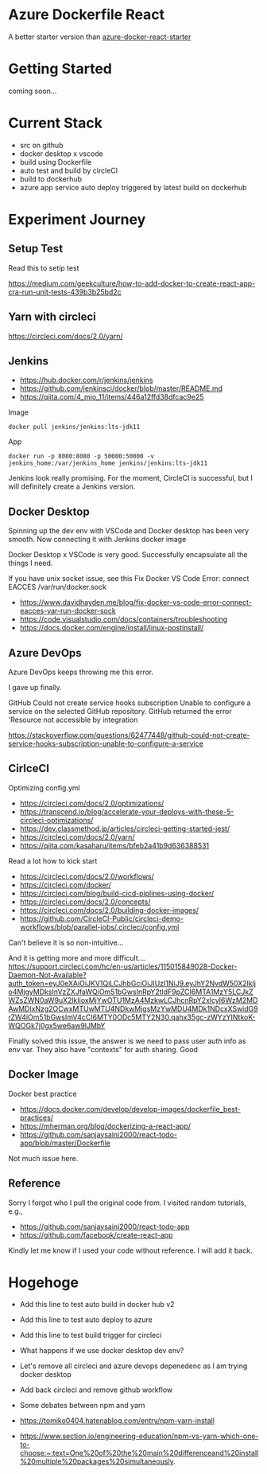 # Azure Dockerfile React

A better starter version than [azure-docker-react-starter](https://github.com/ray-chunkit-chung/azure-docker-react-starter)

# Getting Started

coming soon...

# Current Stack

 - src on github
 - docker desktop x vscode
 - build using Dockerfile
 - auto test and build by circleCI
 - build to dockerhub
 - azure app service auto deploy triggered by latest build on dockerhub

# Experiment Journey

## Setup Test

Read this to setip test

https://medium.com/geekculture/how-to-add-docker-to-create-react-app-cra-run-unit-tests-439b3b25bd2c


## Yarn with circleci
https://circleci.com/docs/2.0/yarn/


## Jenkins
 - https://hub.docker.com/r/jenkins/jenkins
 - https://github.com/jenkinsci/docker/blob/master/README.md
 - https://qiita.com/4_mio_11/items/446a12ffd38dfcac9e25


Image
```
docker pull jenkins/jenkins:lts-jdk11
```

App
```
docker run -p 8080:8080 -p 50000:50000 -v jenkins_home:/var/jenkins_home jenkins/jenkins:lts-jdk11
```

Jenkins look really promising. For the moment, CircleCI is successful, but I will definitely create a Jenkins version.

## Docker Desktop

Spinning up the dev env with VSCode and Docker desktop has been very smooth. Now connecting it with Jenkins docker image

Docker Desktop x VSCode is very good. Successfully encapsulate all the things I need. 


If you have unix socket issue, see this
Fix Docker VS Code Error: connect EACCES /var/run/docker.sock
 - https://www.davidhayden.me/blog/fix-docker-vs-code-error-connect-eacces-var-run-docker-sock
 - https://code.visualstudio.com/docs/containers/troubleshooting
 - https://docs.docker.com/engine/install/linux-postinstall/

 

## Azure DevOps
Azure DevOps keeps throwing me this error.

I gave up finally.

GitHub Could not create service hooks subscription Unable to configure a service on the selected GitHub repository. GitHub returned the error 'Resource not accessible by integration

https://stackoverflow.com/questions/62477448/github-could-not-create-service-hooks-subscription-unable-to-configure-a-service


## CirlceCI

Optimizing config.yml
 - https://circleci.com/docs/2.0/optimizations/
 - https://transcend.io/blog/accelerate-your-deploys-with-these-5-circleci-optimizations/
 - https://dev.classmethod.jp/articles/circleci-getting-started-jest/
 - https://circleci.com/docs/2.0/yarn/
 - https://qiita.com/kasaharu/items/bfeb2a41b9d636388531

Read a lot how to kick start
 - https://circleci.com/docs/2.0/workflows/
 - https://circleci.com/docker/
 - https://circleci.com/blog/build-cicd-piplines-using-docker/
 - https://circleci.com/docs/2.0/concepts/
 - https://circleci.com/docs/2.0/building-docker-images/
 - https://github.com/CircleCI-Public/circleci-demo-workflows/blob/parallel-jobs/.circleci/config.yml

Can't believe it is so non-intuitive...

And it is getting more and more difficult....
https://support.circleci.com/hc/en-us/articles/115015849028-Docker-Daemon-Not-Available?auth_token=eyJ0eXAiOiJKV1QiLCJhbGciOiJIUzI1NiJ9.eyJhY2NvdW50X2lkIjo4MjgyMDksInVzZXJfaWQiOm51bGwsInRpY2tldF9pZCI6MTA1MzY5LCJkZWZsZWN0aW9uX2lkIjoxMjYwOTU1MzA4MzkwLCJhcnRpY2xlcyI6WzM2MDAwMDIxNzg2OCwxMTUwMTU4NDkwMjgsMzYwMDU4MDk1NDcxXSwidG9rZW4iOm51bGwsImV4cCI6MTY0ODc5MTY2N30.qahx35gc-zWYzYINtkoK-WQOGk7j0gx5we6aw9lJMbY

Finally solved this issue, the answer is we need to pass user auth info as env var. They also have "contexts" for auth sharing. Good

## Docker Image

Docker best practice
 - https://docs.docker.com/develop/develop-images/dockerfile_best-practices/
 - https://mherman.org/blog/dockerizing-a-react-app/
 - https://github.com/sanjaysaini2000/react-todo-app/blob/master/Dockerfile

Not much issue here. 


## Reference

Sorry I forgot who I pull the original code from. I visited random tutorials, e.g.,
 - https://github.com/sanjaysaini2000/react-todo-app
 - https://github.com/facebook/create-react-app

Kindly let me know if I used your code without reference. I will add it back.

# Hogehoge

 - Add this line to test auto build in docker hub v2
 - Add this line to test auto deploy to azure
 - Add this line to test build trigger for circleci
 - What happens if we use docker desktop dev env?
 - Let's remove all circleci and azure devops depenedenc as I am trying docker desktop
 - Add back circleci and remove github workflow

 - Some debates between npm and yarn
 - https://tomiko0404.hatenablog.com/entry/npm-yarn-install
 - https://www.section.io/engineering-education/npm-vs-yarn-which-one-to-choose:~:text=One%20of%20the%20main%20differenceand%20install%20multiple%20packages%20simultaneously.

